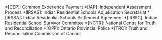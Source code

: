 *[CEP]: Common Experience Payment
*[IAP]: Independent Assessment Process
*[IRSAS]: Indian Residential Schools Adjudication Secretariat
*[IRSSA]: Indian Residential Schools Settlement Agreement
*[IRSSC]: Indian Residential School Survivor Committee
*[NCTR]: National Centre for Truth and Reconciliation
*[OPP]: Ontario Provincial Police
*[TRC]: Truth and Reconciliation Commission of Canada
